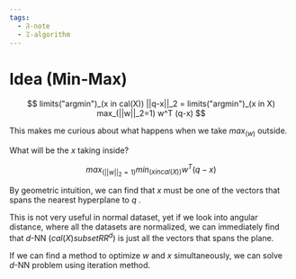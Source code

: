 ```yaml
---
tags:
  - 𝔉-note
  - 𝔗-algorithm
---
```

# Idea (Min-Max)

$$
limits("argmin")_(x in cal(X)) ||q-x||_2 = limits("argmin")_(x in X) max_(||w||_2=1) w^T (q-x)
$$

This makes me curious about what happens when we take $max_(w)$ outside. 

What will be the $x$ taking inside?

$$
max_(||w||_2=1) min_(x in cal(X)) w^T (q-x)
$$

By geometric intuition, we can find that $x$ must be one of the vectors that spans the nearest hyperplane to $q$ . 

This is not very useful in normal dataset, yet if we look into angular distance, where all the datasets are normalized, we can immediately find that $d$-NN ($cal(X) subset RR^d$) is just all the vectors that spans the plane. 

If we can find a method to optimize $w$ and $x$ simultaneously, we can solve $d$-NN problem using iteration method. 

